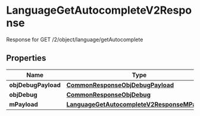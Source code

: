 

# LanguageGetAutocompleteV2Response

Response for GET /2/object/language/getAutocomplete

## Properties

| Name | Type | Description | Notes |
|------------ | ------------- | ------------- | -------------|
|**objDebugPayload** | [**CommonResponseObjDebugPayload**](CommonResponseObjDebugPayload.md) |  |  |
|**objDebug** | [**CommonResponseObjDebug**](CommonResponseObjDebug.md) |  |  [optional] |
|**mPayload** | [**LanguageGetAutocompleteV2ResponseMPayload**](LanguageGetAutocompleteV2ResponseMPayload.md) |  |  |



